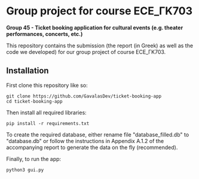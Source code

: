 # Group project for course ECE_ΓK703
**Group 45 - Ticket booking application for cultural events (e.g. theater performances, concerts, etc.)**

This repository contains the submission (the report (in Greek) as well as the code we developed) for our group project of course ECE_ΓK703.

## Installation
First clone this repository like so:
```
git clone https://github.com/GavalasDev/ticket-booking-app
cd ticket-booking-app
```

Then install all required libraries:
```
pip install -r requirements.txt
```

To create the required database, either rename file "database_filled.db" to "database.db" 
or follow the instructions in Appendix A.1.2 of the accompanying report to generate the data on the fly (recommended).

Finally, to run the app:
```
python3 gui.py
```
